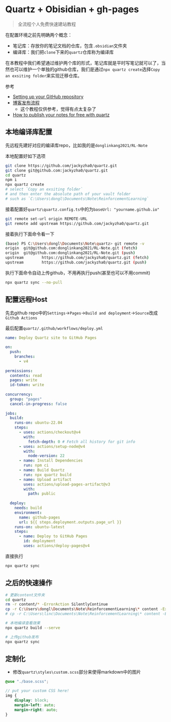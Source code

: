 # Quartz + Obisidian + gh-pages

> 全流程个人免费快速建站教程

在配置环境之前先明确两个概念：

- 笔记库：存放你的笔记文档的仓库，包含`.obsidian`文件夹
- 编译库：我们把`clone`下来的`quartz`仓库称为编译库

在本教程中我们希望通过维护两个库的形式，笔记库就是平时写笔记就可以了，当然也可以维护一个单独的github仓库，我们是通过`npx quartz create`选择`Copy an exsiting folder`来实现迁移仓库。

参考

- [Setting up your GitHub repository](https://quartz.jzhao.xyz/setting-up-your-GitHub-repository)
- [博客发布流程](https://8cat.life/others/%E5%8D%9A%E5%AE%A2%E5%8F%91%E5%B8%83%E6%B5%81%E7%A8%8B)
  - 这个教程仅供参考，觉得有点太复杂了
- [How to publish your notes for free with quartz](https://www.youtube.com/watch?v=6s6DT1yN4dw&t=227s&ab_channel=NicolevanderHoeven)

## 本地编译库配置

先远程先建好对应的编译库repo，比如我的是`donglinkang2021/RL-Note`

本地配置好如下选项

```bash
git clone https://github.com/jackyzha0/quartz.git
git clone git@github.com:jackyzha0/quartz.git
cd quartz
npm i
npx quartz create
# select `Copy an exsiting folder` 
# and then enter the absolute path of your vault folder
# such as `C:\Users\dongl\Documents\Note\ReinforcementLearning` 
```

接着配置好`quartz\quartz.config.ts`中的为`baseUrl: "yourname.github.io"`

```bash
git remote set-url origin REMOTE-URL
git remote add upstream https://github.com/jackyzha0/quartz.git
```

接着执行下面命令看一下

```bash
(base) PS C:\Users\dongl\Documents\Note\quartz> git remote -v
origin  git@github.com:donglinkang2021/RL-Note.git (fetch)
origin  git@github.com:donglinkang2021/RL-Note.git (push)
upstream        https://github.com/jackyzha0/quartz.git (fetch)
upstream        https://github.com/jackyzha0/quartz.git (push)
```

执行下面命令自动上传github，不用再执行push(甚至也可以不用commit)

```bash
npx quartz sync --no-pull
```

## 配置远程Host

先去github repo中的`Settings`->`Pages`->`Build and deployment`->`Source`改成`Github Actions`

最后配置`quartz/.github/workflows/deploy.yml`

```yml
name: Deploy Quartz site to GitHub Pages
 
on:
  push:
    branches:
      - v4
 
permissions:
  contents: read
  pages: write
  id-token: write
 
concurrency:
  group: "pages"
  cancel-in-progress: false
 
jobs:
  build:
    runs-on: ubuntu-22.04
    steps:
      - uses: actions/checkout@v4
        with:
          fetch-depth: 0 # Fetch all history for git info
      - uses: actions/setup-node@v4
        with:
          node-version: 22
      - name: Install Dependencies
        run: npm ci
      - name: Build Quartz
        run: npx quartz build
      - name: Upload artifact
        uses: actions/upload-pages-artifact@v3
        with:
          path: public
 
  deploy:
    needs: build
    environment:
      name: github-pages
      url: ${{ steps.deployment.outputs.page_url }}
    runs-on: ubuntu-latest
    steps:
      - name: Deploy to GitHub Pages
        id: deployment
        uses: actions/deploy-pages@v4
```

直接执行

```bash
npx quartz sync
```

## 之后的快速操作

```bash
# 更新content文件夹
cd quartz
rm -r content/* -ErrorAction SilentlyContinue
cp -r C:\Users\dongl\Documents\Note\ReinforcementLearning\* content -Exclude .obsidian,.git
# cp -r C:\Users\linc\Documents\Note\ReinforcementLearning\* content -Exclude .obsidian,.git

# 本地编译查看效果
npx quartz build --serve

# 上传github发布
npx quartz sync
```

## 定制化

- 修改`quartz\styles\custom.scss`部分来使得markdown中的图片

```scss
@use "./base.scss";

// put your custom CSS here!
img {
    display: block;
    margin-left: auto;
    margin-right: auto;
}
```
